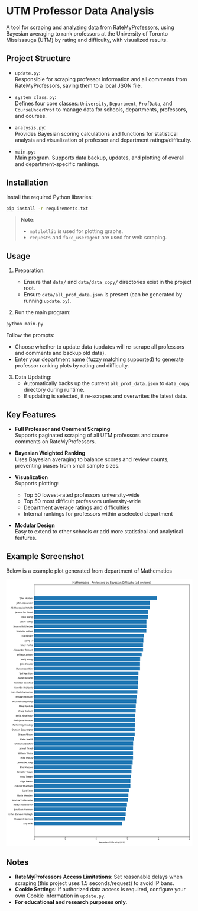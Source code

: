 
# UTM Professor Data Analysis

A tool for scraping and analyzing data from [RateMyProfessors](https://www.ratemyprofessors.com/), using Bayesian averaging to rank professors at the University of Toronto Mississauga (UTM) by rating and difficulty, with visualized results.

## Project Structure

- `update.py`:  
  Responsible for scraping professor information and all comments from RateMyProfessors, saving them to a local JSON file.

- `system_class.py`:  
  Defines four core classes: `University`, `Department`, `ProfData`, and `CourseUnderProf` to manage data for schools, departments, professors, and courses.

- `analysis.py`:  
  Provides Bayesian scoring calculations and functions for statistical analysis and visualization of professor and department ratings/difficulty.

- `main.py`:  
  Main program. Supports data backup, updates, and plotting of overall and department-specific rankings.

## Installation

Install the required Python libraries:

```bash
pip install -r requirements.txt
```

> **Note**:  
> - `matplotlib` is used for plotting graphs.  
> - `requests` and `fake_useragent` are used for web scraping.  

## Usage

1. Preparation:

   - Ensure that `data/` and `data/data_copy/` directories exist in the project root.
   - Ensure `data/all_prof_data.json` is present (can be generated by running `update.py`).

2. Run the main program:

```bash
python main.py
```

Follow the prompts:

- Choose whether to update data (updates will re-scrape all professors and comments and backup old data).
- Enter your department name (fuzzy matching supported) to generate professor ranking plots by rating and difficulty.

3. Data Updating:
   - Automatically backs up the current `all_prof_data.json` to `data_copy` directory during runtime.
   - If updating is selected, it re-scrapes and overwrites the latest data.

## Key Features

- **Full Professor and Comment Scraping**  
  Supports paginated scraping of all UTM professors and course comments on RateMyProfessors.

- **Bayesian Weighted Ranking**  
  Uses Bayesian averaging to balance scores and review counts, preventing biases from small sample sizes.

- **Visualization**  
  Supports plotting:
  - Top 50 lowest-rated professors university-wide
  - Top 50 most difficult professors university-wide
  - Department average ratings and difficulties
  - Internal rankings for professors within a selected department

- **Modular Design**  
  Easy to extend to other schools or add more statistical and analytical features.

## Example Screenshot

Below is a example plot generated from department of Mathematics

![Difficulty Ranking Chart](plots/myplot1.png)

## Notes

- **RateMyProfessors Access Limitations**: Set reasonable delays when scraping (this project uses 1.5 seconds/request) to avoid IP bans.
- **Cookie Settings**: If authorized data access is required, configure your own Cookie information in `update.py`.
- **For educational and research purposes only.**
